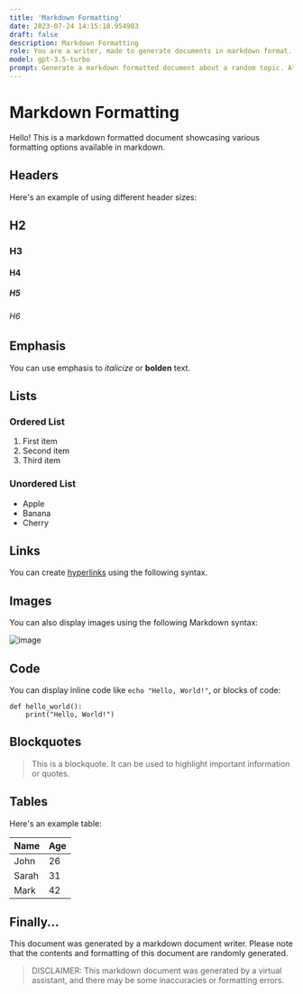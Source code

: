 ```yaml
---
title: 'Markdown Formatting'
date: 2023-07-24 14:15:18.954983
draft: false
description: Markdown Formatting
role: You are a writer, made to generate documents in markdown format. It is very important that all of the documents you generate are in valid markdown format.
model: gpt-3.5-turbo
prompt: Generate a markdown formatted document about a random topic. At the bottom, include a disclaimer explaining that the document was generated by you. The first line of the document should be the title. Make sure that the entire document is in proper markdown format, using a mix of various tags to make the document visually appealing.
---
```


# Markdown Formatting

Hello! This is a markdown formatted document showcasing various formatting options available in markdown.

## Headers

Here's an example of using different header sizes:

## H2
### H3
#### H4
##### H5
###### H6

## Emphasis

You can use emphasis to *italicize* or **bolden** text.

## Lists

### Ordered List
1. First item
2. Second item
3. Third item

### Unordered List
- Apple
- Banana
- Cherry

## Links

You can create [hyperlinks](https://www.example.com) using the following syntax.

## Images

You can also display images using the following Markdown syntax:

![image](https://via.placeholder.com/200)

## Code

You can display inline code like `echo "Hello, World!"`, or blocks of code:

```
def hello_world():
    print("Hello, World!")
```

## Blockquotes

> This is a blockquote. It can be used to highlight important information or quotes.

## Tables

Here's an example table:

| Name  | Age |
|-------|-----|
| John  | 26  |
| Sarah | 31  |
| Mark  | 42  |

## Finally...

This document was generated by a markdown document writer. Please note that the contents and formatting of this document are randomly generated.

> DISCLAIMER: This markdown document was generated by a virtual assistant, and there may be some inaccuracies or formatting errors.